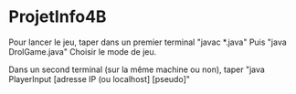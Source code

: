 # ProjetInfo4B

Pour lancer le jeu, taper dans un premier terminal "javac *.java" 
Puis "java DrolGame.java"
Choisir le mode de jeu.

Dans un second terminal (sur la même machine ou non), taper "java PlayerInput [adresse IP (ou localhost] [pseudo]"

